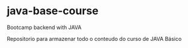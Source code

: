 # java-base-course
Bootcamp backend with JAVA

Repositorio para armazenar todo o conteudo do curso de JAVA Básico